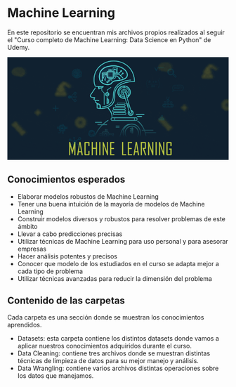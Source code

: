 # Machine Learning
En este repositorio se encuentran mis archivos propios realizados al seguir el "Curso completo de Machine Learning: Data Science en Python" de Udemy.

![image](https://github.com/alexconejo/Machine-Learning/blob/main/1*LtjX9ze971QwTHa7GKO3pA.gif)

## Conocimientos esperados
* Elaborar modelos robustos de Machine Learning
* Tener una buena intuición de la mayoría de modelos de Machine Learning
* Construir modelos diversos y robustos para resolver problemas de este ámbito
* Llevar a cabo predicciones precisas
* Utilizar técnicas de Machine Learning para uso personal y para asesorar empresas
* Hacer análisis potentes y precisos
* Conocer que modelo de los estudiados en el curso se adapta mejor a cada tipo de problema
* Utilizar técnicas avanzadas para reducir la dimensión del problema

## Contenido de las carpetas
Cada carpeta es una sección donde se muestran los conocimientos aprendidos.
* Datasets: esta carpeta contiene los distintos datasets donde vamos a aplicar nuestros conocimientos adquiridos durante el curso.
* Data Cleaning: contiene tres archivos donde se muestran distintas técnicas de limpieza de datos para su mejor manejo y análisis.
* Data Wrangling: contiene varios archivos distintas operaciones sobre los datos que manejamos.
